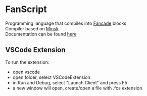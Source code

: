 # FanScript
Programming language that compiles into [Fancade](https://www.fancade.com/) blocks  
Compiler based on [Minsk](https://github.com/terrajobst/minsk)  
Documentation can be found [here](https://github.com/BitcoderCZ/FanScript-Documentation/blob/main/MdDocs/README.md)

## VSCode Extension
To run the extension:
- open vscode
- open folder, select VSCodeExtension
- in Run and Debug, select "Launch Client" and press F5
- a new window will open, create/open a file with .fcs extension